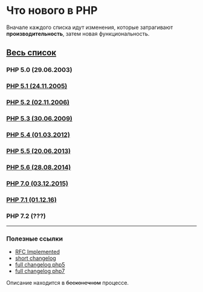 # Что нового в PHP
Вначале каждого списка идут изменения, которые затрагивают **производительность**, затем новая функциональность.

## [Весь список](versions/all.md)

### PHP 5.0 (29.06.2003)

### [PHP 5.1 (24.11.2005)](whats-new.md#php-51-24112005)

### [PHP 5.2 (02.11.2006)](whats-new.md#php-52-02112006)

### [PHP 5.3 (30.06.2009)](whats-new.md#php-53-30062009)

### [PHP 5.4 (01.03.2012)](whats-new.md#php-54-01032012)

### [PHP 5.5 (20.06.2013)](whats-new.md#php-55-20062013)

### [PHP 5.6 (28.08.2014)](whats-new.md#php-56-28082014)

### [PHP 7.0 (03.12.2015)](whats-new.md#php-70-03122015)
      
### [PHP 7.1 (01.12.16)](whats-new.md#php-71-011216)

### PHP 7.2 (???)

---

### Полезные ссылки
* [RFC Implemented](https://wiki.php.net/rfc#implemented)
* [short changelog](http://php.net/manual/ru/doc.changelog.php)
* [full changelog php5](http://php.net/ChangeLog-5.php)
* [full changelog php7](http://php.net/ChangeLog-7.php)

Описание находится в ~~бесконечном~~ процессе.

